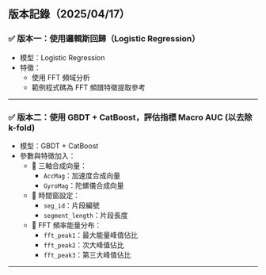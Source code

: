 ## 版本記錄（2025/04/17）

### ✅ 版本一：使用邏輯斯回歸（Logistic Regression）
- 模型：Logistic Regression
- 特徵：
  - 使用 FFT 頻域分析
  - 範例程式碼為 FFT 頻譜特徵提取參考

---

### ✅ 版本二：使用 GBDT + CatBoost，評估指標 Macro AUC (以去除k-fold)
- 模型：GBDT + CatBoost
- 參數與特徵加入：
  - 📌 三軸合成向量：
    - `AccMag`：加速度合成向量
    - `GyroMag`：陀螺儀合成向量
  - 📌 時間窗設定：
    - `seg_id`：片段編號
    - `segment_length`：片段長度
  - 📌 FFT 頻率能量分布：
    - `fft_peak1`：最大能量峰值佔比
    - `fft_peak2`：次大峰值佔比
    - `fft_peak3`：第三大峰值佔比

---
